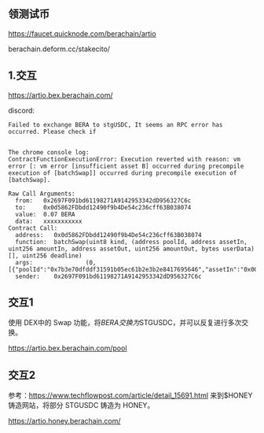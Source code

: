 ## 领测试币
https://faucet.quicknode.com/berachain/artio

berachain.deform.cc/stakecito/

## 1.交互
https://artio.bex.berachain.com/


discord:

```
Failed to exchange BERA to stgUSDC, It seems an RPC error has occurred. Please check if 


The chrome console log:
ContractFunctionExecutionError: Execution reverted with reason: vm error [: vm error [insufficient asset B] occurred during precompile execution of [batchSwap]] occurred during precompile execution of [batchSwap].

Raw Call Arguments:
  from:   0x2697F091bd61198271A9142953342dD956327C6c
  to:     0x0d5862FDbdd12490f9b4De54c236cff63B038074
  value:  0.07 BERA
  data:   xxxxxxxxxxx
Contract Call:
  address:   0x0d5862FDbdd12490f9b4De54c236cff63B038074
  function:  batchSwap(uint8 kind, (address poolId, address assetIn, uint256 amountIn, address assetOut, uint256 amountOut, bytes userData)[], uint256 deadline)
  args:               (0, [{"poolId":"0x7b3e70dfddf31591b05ec61b2e3b2e8417695646","assetIn":"0x0000000000000000000000000000000000000000","amountIn":"70000000000000000","assetOut":"0x6581e59a1c8da66ed0d313a0d4029dce2f746cc5","amountOut":"29609584261360782034","userData":"","value":"70000000000000000"})
  sender:    0x2697F091bd61198271A9142953342dD956327C6c
```

## 交互1
使用 DEX中的 Swap 功能，将$BERA 交换为$STGUSDC，并可以反复进行多次交换。

https://artio.bex.berachain.com/pool

## 交互2
参考：https://www.techflowpost.com/article/detail_15691.html
来到$HONEY 铸造网站，将部分 STGUSDC 铸造为 HONEY。

https://artio.honey.berachain.com/